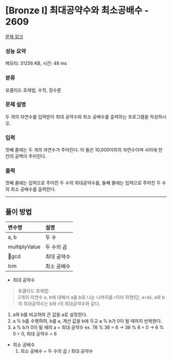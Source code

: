 # [Bronze I] 최대공약수와 최소공배수 - 2609 

[문제 링크](https://www.acmicpc.net/problem/2609) 

### 성능 요약

메모리: 31256 KB, 시간: 48 ms

### 분류

유클리드 호제법, 수학, 정수론

### 문제 설명

<p>두 개의 자연수를 입력받아 최대 공약수와 최소 공배수를 출력하는 프로그램을 작성하시오.</p>

### 입력 

 <p>첫째 줄에는 두 개의 자연수가 주어진다. 이 둘은 10,000이하의 자연수이며 사이에 한 칸의 공백이 주어진다.</p>

### 출력 

 <p>첫째 줄에는 입력으로 주어진 두 수의 최대공약수를, 둘째 줄에는 입력으로 주어진 두 수의 최소 공배수를 출력한다.</p>

---
## 풀이 방법
|변수명|설명|
|:---|:---|
|a, b|두 수|
|multiplyValue|두 수의 곱|
|gcd|최대 공약수|
|lcm|최소 공배수|

- 최대 공약수
> 유클리드 호제법: <br>
2개의 자연수 a, b에 대해서 a를 b로 나눈 나머지를 r이라 하면(단, a>b), a와 b의 최대공약수는 b와 r의 최대공약수와 같다.
 1. a와 b를 비교하여 큰 값을 a로 설정한다.
 2. a % b를 수행하여, b를 a, 계산 값을 b에 두고 a % b가 0이 될 때까지 반복한다.
 3. a % b가 0이 될 때의 a = 최대 공약수
 ex. 78 % 36 = 6 → 36 % 6 = 0 → 6 % 0 = 0, 최대 공약수 = 6
  

- 최소 공배수
  1. 최소 공배수 = 두 수의 곱 / 최대 공약수


